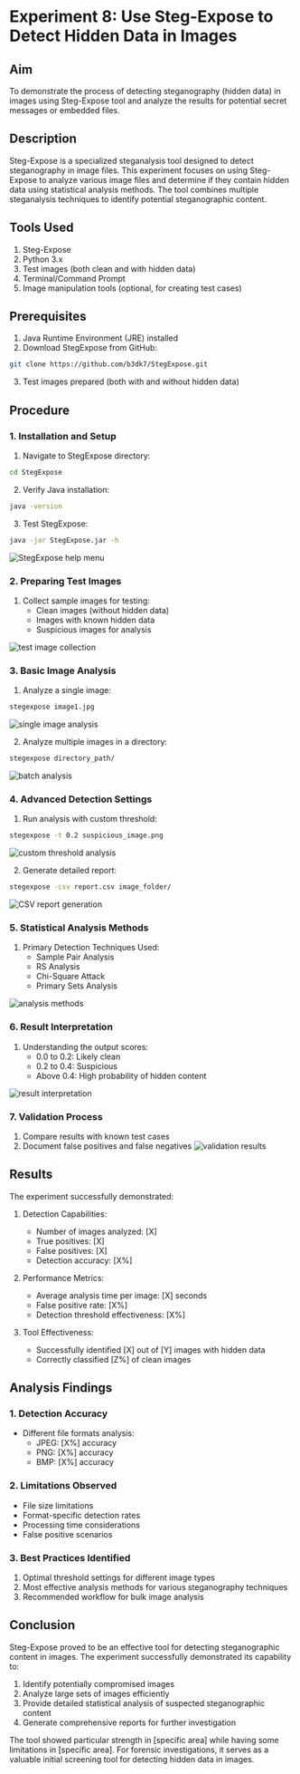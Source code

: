# Experiment 8: Use Steg-Expose to Detect Hidden Data in Images

## Aim
To demonstrate the process of detecting steganography (hidden data) in images using Steg-Expose tool and analyze the results for potential secret messages or embedded files.

## Description
Steg-Expose is a specialized steganalysis tool designed to detect steganography in image files. This experiment focuses on using Steg-Expose to analyze various image files and determine if they contain hidden data using statistical analysis methods. The tool combines multiple steganalysis techniques to identify potential steganographic content.

## Tools Used
1. Steg-Expose
2. Python 3.x
3. Test images (both clean and with hidden data)
4. Terminal/Command Prompt
5. Image manipulation tools (optional, for creating test cases)

## Prerequisites
1. Java Runtime Environment (JRE) installed
2. Download StegExpose from GitHub:
```bash
git clone https://github.com/b3dk7/StegExpose.git
```
3. Test images prepared (both with and without hidden data)

## Procedure

### 1. Installation and Setup
1. Navigate to StegExpose directory:
```bash
cd StegExpose
```

2. Verify Java installation:
```bash
java -version
```

3. Test StegExpose:
```bash
java -jar StegExpose.jar -h
```
![StegExpose help menu](Output%20Screenshot/Exp8/stegexpose-help.png)
<!-- [Insert Screenshot: Place screenshot showing StegExpose help menu] -->

### 2. Preparing Test Images
1. Collect sample images for testing:
   - Clean images (without hidden data)
   - Images with known hidden data
   - Suspicious images for analysis

![test image collection](Output%20Screenshot/Exp8/test-images.png)
<!-- [Insert Screenshot: Place screenshot showing test image collection] -->

### 3. Basic Image Analysis
1. Analyze a single image:
```bash
stegexpose image1.jpg
```
![single image analysis](Output%20Screenshot/Exp8/single-image-analysis.png)
<!-- [Insert Screenshot: Place screenshot of single image analysis result] -->

2. Analyze multiple images in a directory:
```bash
stegexpose directory_path/
```
![batch analysis](Output%20Screenshot/Exp8/batch-analysis.png)
<!-- [Insert Screenshot: Place screenshot showing batch analysis results] -->

### 4. Advanced Detection Settings
1. Run analysis with custom threshold:
```bash
stegexpose -t 0.2 suspicious_image.png
```
![custom threshold analysis](Output%20Screenshot/Exp8/custom-threshold.png)
<!-- [Insert Screenshot: Place screenshot of analysis with custom threshold] -->

2. Generate detailed report:
```bash
stegexpose -csv report.csv image_folder/
```
![CSV report generation](Output%20Screenshot/Exp8/csv-report.png)
<!-- [Insert Screenshot: Place screenshot showing CSV report generation] -->

### 5. Statistical Analysis Methods
1. Primary Detection Techniques Used:
   - Sample Pair Analysis
   - RS Analysis
   - Chi-Square Attack
   - Primary Sets Analysis

![analysis methods](Output%20Screenshot/Exp8/analysis-methods.png)
<!-- [Insert Screenshot: Place screenshot showing different analysis methods] -->

### 6. Result Interpretation
1. Understanding the output scores:
   - 0.0 to 0.2: Likely clean
   - 0.2 to 0.4: Suspicious
   - Above 0.4: High probability of hidden content

![result interpretation](Output%20Screenshot/Exp8/result-interpretation.png)
<!-- [Insert Screenshot: Place screenshot showing result interpretation] -->

### 7. Validation Process
1. Compare results with known test cases
2. Document false positives and false negatives
![validation results](Output%20Screenshot/Exp8/validation-results.png)
<!-- [Insert Screenshot: Place screenshot of validation results] -->

## Results
The experiment successfully demonstrated:

1. Detection Capabilities:
   - Number of images analyzed: [X]
   - True positives: [X]
   - False positives: [X]
   - Detection accuracy: [X%]

2. Performance Metrics:
   - Average analysis time per image: [X] seconds
   - False positive rate: [X%]
   - Detection threshold effectiveness: [X%]

3. Tool Effectiveness:
   - Successfully identified [X] out of [Y] images with hidden data
   - Correctly classified [Z%] of clean images

## Analysis Findings

### 1. Detection Accuracy
- Different file formats analysis:
  - JPEG: [X%] accuracy
  - PNG: [X%] accuracy
  - BMP: [X%] accuracy

### 2. Limitations Observed
- File size limitations
- Format-specific detection rates
- Processing time considerations
- False positive scenarios

### 3. Best Practices Identified
1. Optimal threshold settings for different image types
2. Most effective analysis methods for various steganography techniques
3. Recommended workflow for bulk image analysis

## Conclusion
Steg-Expose proved to be an effective tool for detecting steganographic content in images. The experiment successfully demonstrated its capability to:
1. Identify potentially compromised images
2. Analyze large sets of images efficiently
3. Provide detailed statistical analysis of suspected steganographic content
4. Generate comprehensive reports for further investigation

The tool showed particular strength in [specific area] while having some limitations in [specific area]. For forensic investigations, it serves as a valuable initial screening tool for detecting hidden data in images.

